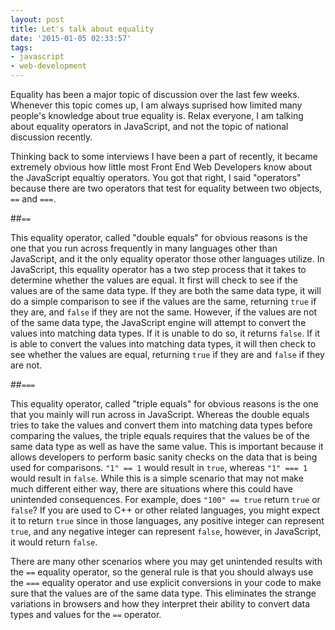 ```yaml
---
layout: post
title: Let's talk about equality
date: '2015-01-05 02:33:57'
tags:
- javascript
- web-development
---
```


Equality has been a major topic of discussion over the last few weeks. Whenever this topic comes up, I am always suprised how limited many people's knowledge about true equality is. Relax everyone, I am talking about equality operators in JavaScript, and not the topic of national discussion recently.

Thinking back to some interviews I have been a part of recently, it became extremely obvious how little most Front End Web Developers know about the JavaScript equaltiy operators. You got that right, I said "operators" because there are two operators that test for equality between two objects, `==` and `===`.

##`==`

This equality operator, called "double equals" for obvious reasons is the one that you run across frequently in many languages other than JavaScript, and it the only equality operator those other languages utilize. In JavaScript, this equality operator has a two step process that it takes to determine whether the values are equal. It first will check to see if the values are of the same data type. If they are both the same data type, it will do a simple comparison to see if the values are the same, returning `true` if they are, and `false` if they are not the same. However, if the values are not of the same data type, the JavaScript engine will attempt to convert the values into matching data types. If  it is unable to do so, it returns `false`. If it is able to convert the values into matching data types, it will then check to see whether the values are equal, returning `true` if they are and `false` if they are not.

##`===`

This equality operator, called "triple equals" for obvious reasons is the one that you mainly will run across in JavaScript. Whereas the double equals tries to take the values and convert them into matching data types before comparing the values, the triple equals requires that the values be of the same data type as well as have the same value. This is important because it allows developers to perform basic sanity checks on the data that is being used for comparisons. `"1" == 1` would result in `true`, whereas `"1" === 1` would result in `false`. While this is a simple scenario that may not make much different either way, there are situations where this could have unintended consequences. For example, does `"100" == true` return `true` or `false`? If you are used to C++ or other related languages, you might expect it to return `true` since in those languages, any positive integer can represent `true`, and any negative integer can represent `false`, however, in JavaScript, it would return `false`.

There are many other scenarios where you may get unintended results with the `==` equality operator, so the general rule is that you should always use the `===` equality operator and use explicit conversions in your code to make sure that the values are of the same data type. This eliminates the strange variations in browsers and how they interpret their ability to convert data types and values for the `==` operator.
